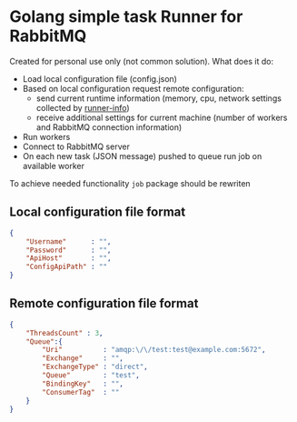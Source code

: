 # Golang simple task Runner for RabbitMQ

Created for personal use only (not common solution). What does it do:
* Load local configuration file (config.json)
* Based on local configuration request remote configuration:
    * send current runtime information (memory, cpu, network settings collected by [runner-info](https://github.com/krustnic/runtime-info.git))
    * receive additional settings for current machine (number of workers and RabbitMQ connection information)    
* Run workers
* Connect to RabbitMQ server
* On each new task (JSON message) pushed to queue run job on available worker

To achieve needed functionality `job` package should be rewriten

## Local configuration file format

```json
{
    "Username"      : "",
    "Password"      : "",
    "ApiHost"       : "",
    "ConfigApiPath" : ""
}
```

## Remote configuration file format
```json
{
    "ThreadsCount" : 3,
    "Queue":{
        "Uri"          : "amqp:\/\/test:test@example.com:5672",
        "Exchange"     : "",
        "ExchangeType" : "direct",
        "Queue"        : "test",
        "BindingKey"   : "",
        "ConsumerTag"  : ""
    }
}
```